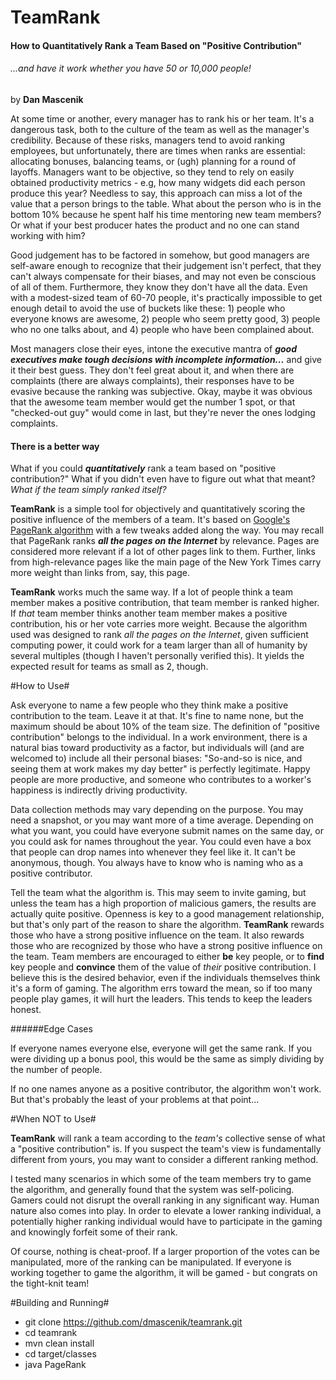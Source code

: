 TeamRank
========
#### How to Quantitatively Rank a Team Based on "Positive Contribution"
###### ...and have it work whether you have 50 or 10,000 people!

by **Dan Mascenik**

At some time or another, every manager has to rank his or her team. It's a dangerous task, both to 
the culture of the team as well as the manager's credibility. Because of these risks, managers
tend to avoid ranking employees, but unfortunately, there are times when ranks are essential:
allocating bonuses, balancing teams, or (ugh) planning for a round of layoffs. Managers want to 
be objective, so they tend to rely on easily obtained productivity metrics - e.g, how many 
widgets did each person produce this year? Needless to say, this approach can miss a lot of the 
value that a person brings to the table. What about the person who is in the bottom 10% because 
he spent half his time mentoring new team members? Or what if your best producer hates the 
product and no one can stand working with him?

Good judgement has to be factored in somehow, but good managers are self-aware enough to recognize
that their judgement isn't perfect, that they can't always compensate for their biases, and may 
not even be conscious of all of them. Furthermore, they know they don't have all the data. Even 
with a modest-sized team of 60-70 people, it's practically impossible to get enough detail to 
avoid the use of buckets like these: 1) people who everyone knows are awesome, 2) people who seem 
pretty good, 3) people who no one talks about, and 4) people who have been complained about.

Most managers close their eyes, intone the executive mantra of **_good executives make tough 
decisions with incomplete information..._** and give it their best guess. They don't feel great 
about it, and when there are complaints (there are always complaints), their responses have to 
be evasive because the ranking was subjective. Okay, maybe it was obvious that the awesome team 
member would get the number 1 spot, or that "checked-out guy" would come in last, but they're 
never the ones lodging complaints.

#### There is a better way

What if you could **_quantitatively_** rank a team based on "positive contribution?" What if you 
didn't even have to figure out what that meant? *What if the team simply ranked itself?*

**TeamRank** is a simple tool for objectively and quantitatively scoring the positive influence 
of the members of a team. It's based on [Google's PageRank algorithm](http://www.ams.org/samplings/feature-column/fcarc-pagerank)
with a few tweaks added along the way. You may recall that PageRank ranks **_all the pages on the Internet_** by
relevance. Pages are considered more relevant if a lot of other pages link to them. Further, 
links from high-relevance pages like the main page of the New York Times carry more weight than 
links from, say, this page.

**TeamRank** works much the same way. If a lot of people think a team member makes a positive
contribution, that team member is ranked higher. If *that* team member thinks another team
member makes a positive contribution, his or her vote carries more weight. Because the algorithm
used was designed to rank *all the pages on the Internet*, given sufficient computing power,
it could work for a team larger than all of humanity by several multiples (though I haven't
personally verified this). It yields the expected result for teams as small as 2, though.

#How to Use#

Ask everyone to name a few people who they think make a positive contribution to the team. 
Leave it at that. It's fine to name none, but the maximum should be about 10% of the team size. The definition 
of "positive contribution" belongs to the individual. In a work environment, there is a natural 
bias toward productivity as a factor, but individuals will (and are welcomed to) include all 
their personal biases: "So-and-so is nice, and seeing them at work makes my day better" is 
perfectly legitimate. Happy people are more productive, and someone who contributes to a 
worker's happiness is indirectly driving productivity.

Data collection methods may vary depending on the purpose. You may need a snapshot, or you 
may want more of a time average. Depending on what you want, you could have everyone submit
names on the same day, or you could ask for names throughout the year. You could even have a
box that people can drop names into whenever they feel like it. It can't be anonymous,
though. You always have to know who is naming who as a positive contributor.

Tell the team what the algorithm is. This may seem to invite gaming, but unless the team has
a high proportion of malicious gamers, the results are actually quite positive. Openness is 
key to a good management relationship, but that's only part of the reason to share the algorithm.
**TeamRank** rewards those who have a strong positive influence on the team. It also rewards 
those who are recognized by those who have a strong positive influence on the team. Team 
members are encouraged to either **__be__** key people, or to **__find__** key people and 
**__convince__** them of the value of *their* positive contribution. I believe this is the 
desired behavior, even if the individuals themselves think it's a form of gaming. The algorithm
errs toward the mean, so if too many people play games, it will hurt the leaders. This tends
to keep the leaders honest.

######Edge Cases

If everyone names everyone else, everyone will get the same rank. If you were dividing up a
bonus pool, this would be the same as simply dividing by the number of people.

If no one names anyone as a positive contributor, the algorithm won't work. But that's 
probably the least of your problems at that point...

#When NOT to Use#

**TeamRank** will rank a team according to the *team's* collective sense of what a "positive
contribution" is. If you suspect the team's view is fundamentally different from yours, you
may want to consider a different ranking method.

I tested many scenarios in which some of the team members try to game the algorithm, and 
generally found that the system was self-policing. Gamers could not disrupt the overall 
ranking in any significant way. Human nature also comes into play. In order to elevate a
lower ranking individual, a potentially higher ranking individual would have to participate
in the gaming and knowingly forfeit some of their rank.

Of course, nothing is cheat-proof. If a larger proportion of the votes can be manipulated,
more of the ranking can be manipulated. If everyone is working together to game the algorithm,
it will be gamed - but congrats on the tight-knit team!


#Building and Running#
- git clone https://github.com/dmascenik/teamrank.git
- cd teamrank
- mvn clean install
- cd target/classes
- java PageRank
